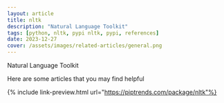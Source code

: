 ```yaml
---
layout: article
title: nltk
description: "Natural Language Toolkit"
tags: [python, nltk, pypi nltk, pypi, references]
date: 2023-12-27
cover: /assets/images/related-articles/general.png
---
```


Natural Language Toolkit

Here are some articles that you may find helpful

{% include link-preview.html url="https://piptrends.com/package/nltk"%}